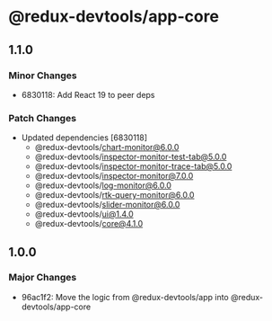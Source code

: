 # @redux-devtools/app-core

## 1.1.0

### Minor Changes

- 6830118: Add React 19 to peer deps

### Patch Changes

- Updated dependencies [6830118]
  - @redux-devtools/chart-monitor@6.0.0
  - @redux-devtools/inspector-monitor-test-tab@5.0.0
  - @redux-devtools/inspector-monitor-trace-tab@5.0.0
  - @redux-devtools/inspector-monitor@7.0.0
  - @redux-devtools/log-monitor@6.0.0
  - @redux-devtools/rtk-query-monitor@6.0.0
  - @redux-devtools/slider-monitor@6.0.0
  - @redux-devtools/ui@1.4.0
  - @redux-devtools/core@4.1.0

## 1.0.0

### Major Changes

- 96ac1f2: Move the logic from @redux-devtools/app into @redux-devtools/app-core
